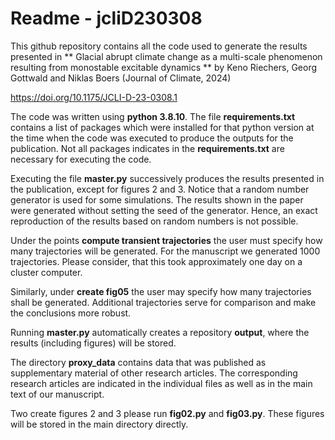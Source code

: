 # Readme -  jcliD230308 

This github repository contains all the code used to generate the
results presented in ** Glacial abrupt climate change as a
multi-scale phenomenon resulting from monostable excitable
dynamics ** by Keno Riechers, Georg Gottwald and Niklas Boers
(Journal of Climate, 2024)

<https://doi.org/10.1175/JCLI-D-23-0308.1>

The code was written using **python 3.8.10**. The file
**requirements.txt** contains a list of packages which were
installed for that python version at the time when the code was
executed to produce the outputs for the publication. Not all
packages indicates in the **requirements.txt** are necessary for
executing the code.

Executing the file **master.py** successively produces the
results presented in the publication, except for figures 2 and 3.
Notice that a random number generator is used for some
simulations. The results shown in the paper were generated
without setting the seed of the generator. Hence, an exact
reproduction of the results based on random numbers is not
possible.

Under the points **compute transient trajectories** the user must
specify how many trajectories will be generated. For the
manuscript we generated 1000 trajectories. Please consider, that
this took approximately one day on a cluster computer.

Similarly, under **create fig05** the user may specify how many
trajectories shall be generated. Additional trajectories serve
for comparison and make the conclusions more robust.

Running **master.py** automatically creates a repository
**output**, where the results (including figures) will be stored.

The directory **proxy_data** contains data that was published
as supplementary material of other research articles. The
corresponding research articles are indicated in the individual
files as well as in the main text of our manuscript. 


Two create figures 2 and 3 please run **fig02.py** and
**fig03.py**. These figures will be stored in the main directory
directly.



